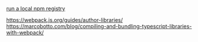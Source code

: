 [run a local npm registry](https://github.com/verdaccio/verdaccio)

https://webpack.js.org/guides/author-libraries/
https://marcobotto.com/blog/compiling-and-bundling-typescript-libraries-with-webpack/